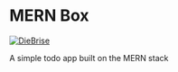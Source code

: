 # MERN Box

[![DieBrise](https://circleci.com/gh/DieBrise/mern-box.svg?style=svg)](https://circleci.com/gh/DieBrise/mern-box)

A simple todo app built on the MERN stack